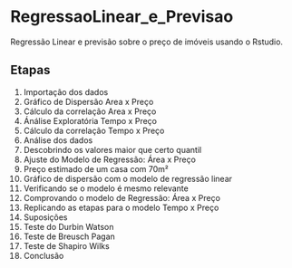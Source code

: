 # RegressaoLinear_e_Previsao
Regressão Linear e previsão sobre o preço de imóveis usando o Rstudio.

## Etapas
 1. Importação dos dados
 2. Gráfico de Dispersão Area x Preço
 3. Cálculo da correlação Area x Preço
 4. Ánálise Exploratória Tempo x Preço
 5. Cálculo da correlação Tempo x Preço
 6. Análise dos dados
 7. Descobrindo os valores maior que certo quantil
 8. Ajuste do Modelo de Regressão: Área x Preço
 9. Preço estimado de um casa com 70m²
 10. Gráfico de dispersão com o modelo de regressão linear
 11. Verificando se o modelo é mesmo relevante
 12. Comprovando o modelo de Regressão: Área x Preço
 13. Replicando as etapas para o modelo Tempo x Preço 
 14. Suposições
 15. Teste do Durbin Watson
 16. Teste de Breusch Pagan
 17. Teste de Shapiro Wilks
 18. Conclusão
